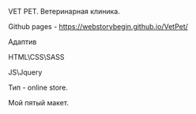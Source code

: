 VET PET. Ветеринарная клиника.

Github pages - https://webstorybegin.github.io/VetPet/

Адаптив

HTML\CSS\SASS

JS\Jquery

Тип - online store.

Мой пятый макет.
